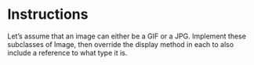 # Instructions  

Let’s assume that an image can either be a GIF or a JPG. Implement these subclasses of Image, then override the display method in each to also include a reference to what type it is.